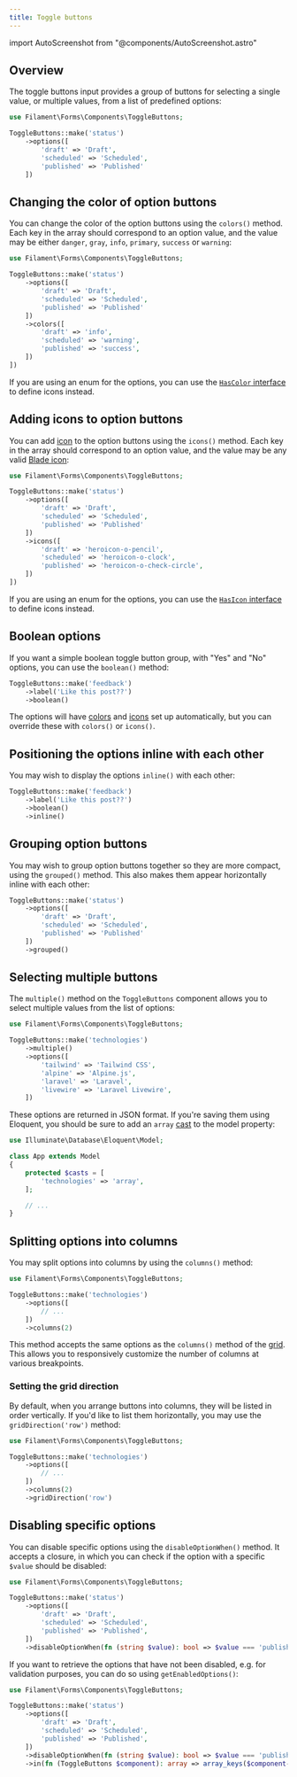 ```yaml
---
title: Toggle buttons
---
```

import AutoScreenshot from "@components/AutoScreenshot.astro"

## Overview

The toggle buttons input provides a group of buttons for selecting a single value, or multiple values, from a list of predefined options:

```php
use Filament\Forms\Components\ToggleButtons;

ToggleButtons::make('status')
    ->options([
        'draft' => 'Draft',
        'scheduled' => 'Scheduled',
        'published' => 'Published'
    ])
```

<AutoScreenshot name="forms/fields/toggle-buttons/simple" alt="Toggle buttons" version="3.x" />

## Changing the color of option buttons

You can change the color of the option buttons using the `colors()` method. Each key in the array should correspond to an option value, and the value may be either `danger`, `gray`, `info`, `primary`, `success` or `warning`:

```php
use Filament\Forms\Components\ToggleButtons;

ToggleButtons::make('status')
    ->options([
        'draft' => 'Draft',
        'scheduled' => 'Scheduled',
        'published' => 'Published'
    ])
    ->colors([
        'draft' => 'info',
        'scheduled' => 'warning',
        'published' => 'success',
    ])
])
```

If you are using an enum for the options, you can use the [`HasColor` interface](../../support/enums#enum-colors) to define icons instead.

<AutoScreenshot name="forms/fields/toggle-buttons/colors" alt="Toggle buttons with different colors" version="3.x" />

## Adding icons to option buttons

You can add [icon](https://blade-ui-kit.com/blade-icons?set=1#search) to the option buttons using the `icons()` method. Each key in the array should correspond to an option value, and the value may be any valid [Blade icon](https://blade-ui-kit.com/blade-icons?set=1#search):

```php
use Filament\Forms\Components\ToggleButtons;

ToggleButtons::make('status')
    ->options([
        'draft' => 'Draft',
        'scheduled' => 'Scheduled',
        'published' => 'Published'
    ])
    ->icons([
        'draft' => 'heroicon-o-pencil',
        'scheduled' => 'heroicon-o-clock',
        'published' => 'heroicon-o-check-circle',
    ])
])
```

If you are using an enum for the options, you can use the [`HasIcon` interface](../../support/enums#enum-icons) to define icons instead.

<AutoScreenshot name="forms/fields/toggle-buttons/icons" alt="Toggle buttons with icons" version="3.x" />

## Boolean options

If you want a simple boolean toggle button group, with "Yes" and "No" options, you can use the `boolean()` method:

```php
ToggleButtons::make('feedback')
    ->label('Like this post??')
    ->boolean()
```

The options will have [colors](#changing-the-color-of-option-buttons) and [icons](#adding-icons-to-option-buttons) set up automatically, but you can override these with `colors()` or `icons()`.

<AutoScreenshot name="forms/fields/toggle-buttons/boolean" alt="Boolean toggle buttons" version="3.x" />

## Positioning the options inline with each other

You may wish to display the options `inline()` with each other:

```php
ToggleButtons::make('feedback')
    ->label('Like this post??')
    ->boolean()
    ->inline()
```

<AutoScreenshot name="forms/fields/toggle-buttons/inline" alt="Inline toggle buttons" version="3.x" />

## Grouping option buttons

You may wish to group option buttons together so they are more compact, using the `grouped()` method. This also makes them appear horizontally inline with each other:

```php
ToggleButtons::make('status')
    ->options([
        'draft' => 'Draft',
        'scheduled' => 'Scheduled',
        'published' => 'Published'
    ])
    ->grouped()
```

<AutoScreenshot name="forms/fields/toggle-buttons/grouped" alt="Grouped toggle buttons" version="3.x" />

## Selecting multiple buttons

The `multiple()` method on the `ToggleButtons` component allows you to select multiple values from the list of options:

```php
use Filament\Forms\Components\ToggleButtons;

ToggleButtons::make('technologies')
    ->multiple()
    ->options([
        'tailwind' => 'Tailwind CSS',
        'alpine' => 'Alpine.js',
        'laravel' => 'Laravel',
        'livewire' => 'Laravel Livewire',
    ])
```

<AutoScreenshot name="forms/fields/toggle-buttons/multiple" alt="Multiple toggle buttons selected" version="3.x" />

These options are returned in JSON format. If you're saving them using Eloquent, you should be sure to add an `array` [cast](https://laravel.com/docs/eloquent-mutators#array-and-json-casting) to the model property:

```php
use Illuminate\Database\Eloquent\Model;

class App extends Model
{
    protected $casts = [
        'technologies' => 'array',
    ];

    // ...
}
```

## Splitting options into columns

You may split options into columns by using the `columns()` method:

```php
use Filament\Forms\Components\ToggleButtons;

ToggleButtons::make('technologies')
    ->options([
        // ...
    ])
    ->columns(2)
```

<AutoScreenshot name="forms/fields/toggle-buttons/columns" alt="Toggle buttons with 2 columns" version="3.x" />

This method accepts the same options as the `columns()` method of the [grid](layout/grid). This allows you to responsively customize the number of columns at various breakpoints.

### Setting the grid direction

By default, when you arrange buttons into columns, they will be listed in order vertically. If you'd like to list them horizontally, you may use the `gridDirection('row')` method:

```php
use Filament\Forms\Components\ToggleButtons;

ToggleButtons::make('technologies')
    ->options([
        // ...
    ])
    ->columns(2)
    ->gridDirection('row')
```

<AutoScreenshot name="forms/fields/toggle-buttons/rows" alt="Toggle buttons with 2 rows" version="3.x" />

## Disabling specific options

You can disable specific options using the `disableOptionWhen()` method. It accepts a closure, in which you can check if the option with a specific `$value` should be disabled:

```php
use Filament\Forms\Components\ToggleButtons;

ToggleButtons::make('status')
    ->options([
        'draft' => 'Draft',
        'scheduled' => 'Scheduled',
        'published' => 'Published',
    ])
    ->disableOptionWhen(fn (string $value): bool => $value === 'published')
```

<AutoScreenshot name="forms/fields/toggle-buttons/disabled-option" alt="Toggle buttons with disabled option" version="3.x" />

If you want to retrieve the options that have not been disabled, e.g. for validation purposes, you can do so using `getEnabledOptions()`:

```php
use Filament\Forms\Components\ToggleButtons;

ToggleButtons::make('status')
    ->options([
        'draft' => 'Draft',
        'scheduled' => 'Scheduled',
        'published' => 'Published',
    ])
    ->disableOptionWhen(fn (string $value): bool => $value === 'published')
    ->in(fn (ToggleButtons $component): array => array_keys($component->getEnabledOptions()))
```
